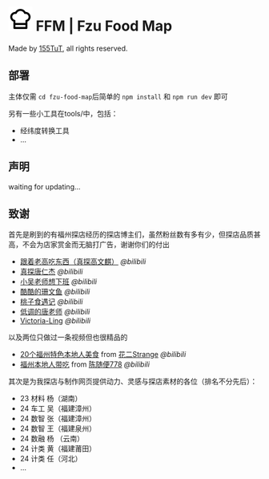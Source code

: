 # ![favicon](fzu-food-map\public\assets\icons\favicon.svg) FFM | Fzu Food Map

Made by [155TuT](https://github.com/155TuT), all rights reserved.

## 部署

主体仅需 `cd fzu-food-map`后简单的 `npm install` 和 `npm run dev` 即可

另有一些小工具在tools/中，包括：

- 经纬度转换工具
- ...

## 声明

waiting for updating...

## 致谢

首先是刷到的有福州探店经历的探店博主们，虽然粉丝数有多有少，但探店品质甚高，不会为店家赏金而无脑打广告，谢谢你们的付出

- [跟着老高吃东西（真探高文麒）](https://space.bilibili.com/3546672569256789) *@bilibili*
- [真探唐仁杰](https://space.bilibili.com/544336675) *@bilibili*
- [小吴老师想下班](https://space.bilibili.com/518055077) *@bilibili*
- [酷酷的珊文鱼](https://space.bilibili.com/3493128128432841) *@bilibili*
- [桃子食遇记](https://space.bilibili.com/1072347464) *@bilibili*
- [低调的唐老师](https://space.bilibili.com/24103340) *@bilibili*
- [Victoria-Ling](https://space.bilibili.com/33183682) *@bilibili*

以及两位只做过一条视频但也很精品的

- [20个福州特色本地人美食](https://www.bilibili.com/video/BV1TRLXzHECn/) from [花二Strange](https://space.bilibili.com/107486042) *@bilibili*
- [福州本地人带吃](https://www.bilibili.com/video/BV1CUSEYdEZB) from [陈随便778](https://space.bilibili.com/480662886) *@bilibili*

其次是为我探店与制作网页提供动力、灵感与探店素材的各位（排名不分先后）：

- 23 材料 杨（湖南）
- 24 车工 吴（福建漳州）
- 24 数智 张（福建漳州）
- 24 数智 王（福建泉州）
- 24 数融 杨 （云南）
- 24 计类 黄（福建莆田）
- 24 计类 任（河北）
- ...

